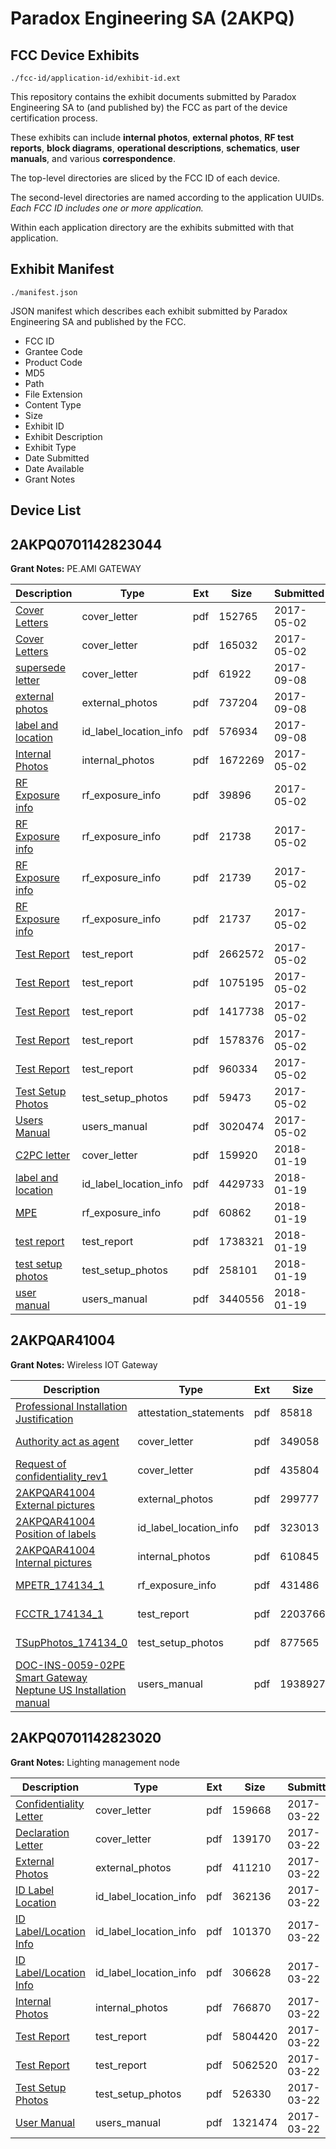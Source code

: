 # Paradox Engineering SA (2AKPQ)
## FCC Device Exhibits

```
./fcc-id/application-id/exhibit-id.ext
```

This repository contains the exhibit documents submitted by Paradox Engineering SA to (and published by) the FCC as part of the device certification process.

These exhibits can include **internal photos**, **external photos**, **RF test reports**, **block diagrams**, **operational descriptions**, **schematics**, **user manuals**, and various **correspondence**.

The top-level directories are sliced by the FCC ID of each device.

The second-level directories are named according to the application UUIDs. *Each FCC ID includes one or more application.*

Within each application directory are the exhibits submitted with that application. 

## Exhibit Manifest

```
./manifest.json
```

JSON manifest which describes each exhibit submitted by Paradox Engineering SA and published by the FCC.

- FCC ID
- Grantee Code
- Product Code
- MD5
- Path
- File Extension
- Content Type
- Size
- Exhibit ID
- Exhibit Description
- Exhibit Type
- Date Submitted
- Date Available
- Grant Notes

## Device List
## 2AKPQ0701142823044
**Grant Notes:** PE.AMI GATEWAY

| Description | Type | Ext | Size | Submitted | Available |
| ----------- | ---- | --- | ---- | --------- | --------- |
| [Cover Letters](2AKPQ0701142823044/9c3c2083f1f3b6ed5e11bc1937b17ea9/3377788.pdf) | cover_letter | pdf | 152765 | 2017-05-02 | 2017-05-02 |
| [Cover Letters](2AKPQ0701142823044/9c3c2083f1f3b6ed5e11bc1937b17ea9/3377789.pdf) | cover_letter | pdf | 165032 | 2017-05-02 | 2017-05-02 |
| [supersede letter](2AKPQ0701142823044/9c3c2083f1f3b6ed5e11bc1937b17ea9/3551005.pdf) | cover_letter | pdf | 61922 | 2017-09-08 | 2017-05-02 |
| [external photos](2AKPQ0701142823044/9c3c2083f1f3b6ed5e11bc1937b17ea9/3551008.pdf) | external_photos | pdf | 737204 | 2017-09-08 | 2017-05-02 |
| [label and location](2AKPQ0701142823044/9c3c2083f1f3b6ed5e11bc1937b17ea9/3551013.pdf) | id_label_location_info | pdf | 576934 | 2017-09-08 | 2017-05-02 |
| [Internal Photos](2AKPQ0701142823044/9c3c2083f1f3b6ed5e11bc1937b17ea9/3377791.pdf) | internal_photos | pdf | 1672269 | 2017-05-02 | 2017-05-02 |
| [RF Exposure info](2AKPQ0701142823044/9c3c2083f1f3b6ed5e11bc1937b17ea9/3377799.pdf) | rf_exposure_info | pdf | 39896 | 2017-05-02 | 2017-05-02 |
| [RF Exposure info](2AKPQ0701142823044/9c3c2083f1f3b6ed5e11bc1937b17ea9/3377800.pdf) | rf_exposure_info | pdf | 21738 | 2017-05-02 | 2017-05-02 |
| [RF Exposure info](2AKPQ0701142823044/9c3c2083f1f3b6ed5e11bc1937b17ea9/3377801.pdf) | rf_exposure_info | pdf | 21739 | 2017-05-02 | 2017-05-02 |
| [RF Exposure info](2AKPQ0701142823044/9c3c2083f1f3b6ed5e11bc1937b17ea9/3377802.pdf) | rf_exposure_info | pdf | 21737 | 2017-05-02 | 2017-05-02 |
| [Test Report](2AKPQ0701142823044/9c3c2083f1f3b6ed5e11bc1937b17ea9/3377805.pdf) | test_report | pdf | 2662572 | 2017-05-02 | 2017-05-02 |
| [Test Report](2AKPQ0701142823044/9c3c2083f1f3b6ed5e11bc1937b17ea9/3377806.pdf) | test_report | pdf | 1075195 | 2017-05-02 | 2017-05-02 |
| [Test Report](2AKPQ0701142823044/9c3c2083f1f3b6ed5e11bc1937b17ea9/3377807.pdf) | test_report | pdf | 1417738 | 2017-05-02 | 2017-05-02 |
| [Test Report](2AKPQ0701142823044/9c3c2083f1f3b6ed5e11bc1937b17ea9/3377808.pdf) | test_report | pdf | 1578376 | 2017-05-02 | 2017-05-02 |
| [Test Report](2AKPQ0701142823044/9c3c2083f1f3b6ed5e11bc1937b17ea9/3377809.pdf) | test_report | pdf | 960334 | 2017-05-02 | 2017-05-02 |
| [Test Setup Photos](2AKPQ0701142823044/9c3c2083f1f3b6ed5e11bc1937b17ea9/3377804.pdf) | test_setup_photos | pdf | 59473 | 2017-05-02 | 2017-05-02 |
| [Users Manual](2AKPQ0701142823044/9c3c2083f1f3b6ed5e11bc1937b17ea9/3377810.pdf) | users_manual | pdf | 3020474 | 2017-05-02 | 2017-05-02 |
| [C2PC letter](2AKPQ0701142823044/8ef52ac037f233948696e177c60c1e88/3720167.pdf) | cover_letter | pdf | 159920 | 2018-01-19 | 2018-01-19 |
| [label and location](2AKPQ0701142823044/8ef52ac037f233948696e177c60c1e88/3720168.pdf) | id_label_location_info | pdf | 4429733 | 2018-01-19 | 2018-01-19 |
| [MPE](2AKPQ0701142823044/8ef52ac037f233948696e177c60c1e88/3720169.pdf) | rf_exposure_info | pdf | 60862 | 2018-01-19 | 2018-01-19 |
| [test report](2AKPQ0701142823044/8ef52ac037f233948696e177c60c1e88/3720170.pdf) | test_report | pdf | 1738321 | 2018-01-19 | 2018-01-19 |
| [test setup photos](2AKPQ0701142823044/8ef52ac037f233948696e177c60c1e88/3720171.pdf) | test_setup_photos | pdf | 258101 | 2018-01-19 | 2018-01-19 |
| [user manual](2AKPQ0701142823044/8ef52ac037f233948696e177c60c1e88/3720172.pdf) | users_manual | pdf | 3440556 | 2018-01-19 | 2018-01-19 |
## 2AKPQAR41004
**Grant Notes:** Wireless IOT Gateway

| Description | Type | Ext | Size | Submitted | Available |
| ----------- | ---- | --- | ---- | --------- | --------- |
| [Professional Installation Justification](2AKPQAR41004/3d7886fe18ac358c565afa15742ac3dd/4135775.pdf) | attestation_statements | pdf | 85818 | 2019-01-21 | 2019-01-23 |
| [Authority act as agent](2AKPQAR41004/3d7886fe18ac358c565afa15742ac3dd/4135777.pdf) | cover_letter | pdf | 349058 | 2019-01-21 | 2019-01-23 |
| [Request of confidentiality_rev1](2AKPQAR41004/3d7886fe18ac358c565afa15742ac3dd/4135778.pdf) | cover_letter | pdf | 435804 | 2019-01-21 | 2019-01-23 |
| [2AKPQAR41004 External pictures](2AKPQAR41004/3d7886fe18ac358c565afa15742ac3dd/4135779.pdf) | external_photos | pdf | 299777 | 2019-01-21 | 2019-01-23 |
| [2AKPQAR41004 Position of labels](2AKPQAR41004/3d7886fe18ac358c565afa15742ac3dd/4135780.pdf) | id_label_location_info | pdf | 323013 | 2019-01-21 | 2019-01-23 |
| [2AKPQAR41004 Internal pictures](2AKPQAR41004/3d7886fe18ac358c565afa15742ac3dd/4135781.pdf) | internal_photos | pdf | 610845 | 2019-01-21 | 2019-01-23 |
| [MPETR_174134_1](2AKPQAR41004/3d7886fe18ac358c565afa15742ac3dd/4135785.pdf) | rf_exposure_info | pdf | 431486 | 2019-01-21 | 2019-01-23 |
| [FCCTR_174134_1](2AKPQAR41004/3d7886fe18ac358c565afa15742ac3dd/4135787.pdf) | test_report | pdf | 2203766 | 2019-01-21 | 2019-01-23 |
| [TSupPhotos_174134_0](2AKPQAR41004/3d7886fe18ac358c565afa15742ac3dd/4135817.pdf) | test_setup_photos | pdf | 877565 | 2019-01-21 | 2019-01-23 |
| [DOC-INS-0059-02PE Smart Gateway Neptune US Installation manual](2AKPQAR41004/3d7886fe18ac358c565afa15742ac3dd/4135818.pdf) | users_manual | pdf | 1938927 | 2019-01-21 | 2019-01-23 |
## 2AKPQ0701142823020
**Grant Notes:** Lighting management node

| Description | Type | Ext | Size | Submitted | Available |
| ----------- | ---- | --- | ---- | --------- | --------- |
| [Confidentiality Letter](2AKPQ0701142823020/9b833bfbc150d416c89cc4a9cb8d34a8/3326798.pdf) | cover_letter | pdf | 159668 | 2017-03-22 | 2017-03-22 |
| [Declaration Letter](2AKPQ0701142823020/9b833bfbc150d416c89cc4a9cb8d34a8/3326799.pdf) | cover_letter | pdf | 139170 | 2017-03-22 | 2017-03-22 |
| [External Photos](2AKPQ0701142823020/9b833bfbc150d416c89cc4a9cb8d34a8/3326802.pdf) | external_photos | pdf | 411210 | 2017-03-22 | 2017-03-22 |
| [ID Label Location](2AKPQ0701142823020/9b833bfbc150d416c89cc4a9cb8d34a8/3326800.pdf) | id_label_location_info | pdf | 362136 | 2017-03-22 | 2017-03-22 |
| [ID Label/Location Info](2AKPQ0701142823020/9b833bfbc150d416c89cc4a9cb8d34a8/3326804.pdf) | id_label_location_info | pdf | 101370 | 2017-03-22 | 2017-03-22 |
| [ID Label/Location Info](2AKPQ0701142823020/9b833bfbc150d416c89cc4a9cb8d34a8/3326805.pdf) | id_label_location_info | pdf | 306628 | 2017-03-22 | 2017-03-22 |
| [Internal Photos](2AKPQ0701142823020/9b833bfbc150d416c89cc4a9cb8d34a8/3326803.pdf) | internal_photos | pdf | 766870 | 2017-03-22 | 2017-03-22 |
| [Test Report](2AKPQ0701142823020/9b833bfbc150d416c89cc4a9cb8d34a8/3326806.pdf) | test_report | pdf | 5804420 | 2017-03-22 | 2017-03-22 |
| [Test Report](2AKPQ0701142823020/9b833bfbc150d416c89cc4a9cb8d34a8/3326807.pdf) | test_report | pdf | 5062520 | 2017-03-22 | 2017-03-22 |
| [Test Setup Photos](2AKPQ0701142823020/9b833bfbc150d416c89cc4a9cb8d34a8/3326808.pdf) | test_setup_photos | pdf | 526330 | 2017-03-22 | 2017-03-22 |
| [User Manual](2AKPQ0701142823020/9b833bfbc150d416c89cc4a9cb8d34a8/3326801.pdf) | users_manual | pdf | 1321474 | 2017-03-22 | 2017-03-22 |
